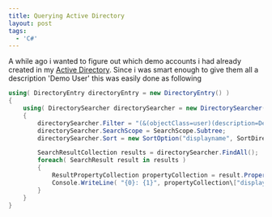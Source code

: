 ```yaml
---
title: Querying Active Directory
layout: post
tags:
  - 'C#'
---
```

A while ago i wanted to figure out which demo accounts i had already created in my [Active Directory](http://www.microsoft.com/windowsserver2003/technologies/directory/activedirectory/default.mspx). Since i was smart enough to give them all a description 'Demo User' this was easily done as following

```csharp
using( DirectoryEntry directoryEntry = new DirectoryEntry() )
{
	using( DirectorySearcher directorySearcher = new DirectorySearcher() )
	{
		directorySearcher.Filter = "(&(objectClass=user)(description=Demo User))";
		directorySearcher.SearchScope = SearchScope.Subtree;
		directorySearcher.Sort = new SortOption("displayname", SortDirection.Ascending );

		SearchResultCollection results = directorySearcher.FindAll();
		foreach( SearchResult result in results )
		{
			ResultPropertyCollection propertyCollection = result.Properties;
			Console.WriteLine( "{0}: {1}", propertyCollection\["displayname"\]\[0\].ToString(), propertyCollection\["description"\]\[0\].ToString() );
		}
	}
}
```
